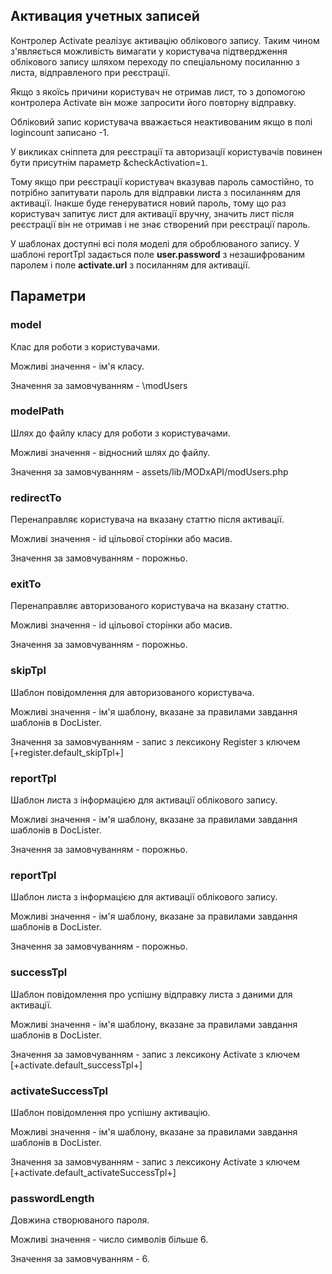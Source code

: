 ## Активация учетных записей

Контролер Activate реалізує активацію облікового запису. Таким чином з'являється можливість вимагати у користувача підтвердження облікового запису шляхом переходу по спеціальному посиланню з листа, відправленого при реєстрації.

Якщо з якоїсь причини користувач не отримав лист, то з допомогою контролера Activate він може запросити його повторну відправку.

Обліковий запис користувача вважається неактивованим якщо в полі logincount записано -1.

У викликах сніппета для реєстрації та авторизації користувачів повинен бути присутнім параметр &checkActivation=`1`.

Тому якщо при реєстрації користувач вказував пароль самостійно, то потрібно запитувати пароль для відправки листа з посиланням для активації. Інакше буде генеруватися новий пароль, тому що раз користувач запитує лист для активації вручну, значить лист після реєстрації він не отримав і не знає створений при реєстрації пароль.

У шаблонах доступні всі поля моделі для оброблюваного запису. У шаблоні reportTpl задається поле **user.password** з незашифрованим паролем і поле **activate.url** з посиланням для активації. 

## Параметри
### model
Клас для роботи з користувачами.

Можливі значення - ім'я класу.

Значення за замовчуванням - \modUsers

### modelPath
Шлях до файлу класу для роботи з користувачами.

Можливі значення - відносний шлях до файлу.

Значення за замовчуванням - assets/lib/MODxAPI/modUsers.php

### redirectTo
Перенаправляє користувача на вказану статтю після активації.

Можливі значення - id цільової сторінки або масив.

Значення за замовчуванням - порожньо.

### exitTo
Перенаправляє авторизованого користувача на вказану статтю.

Можливі значення - id цільової сторінки або масив.

Значення за замовчуванням - порожньо.

### skipTpl
Шаблон повідомлення для авторизованого користувача.

Можливі значення - ім'я шаблону, вказане за правилами завдання шаблонів в DocLister.

Значення за замовчуванням - запис з лексикону Register з ключем [+register.default_skipTpl+]

### reportTpl
Шаблон листа з інформацією для активації облікового запису.

Можливі значення - ім'я шаблону, вказане за правилами завдання шаблонів в DocLister.

Значення за замовчуванням - порожньо.

### reportTpl
Шаблон листа з інформацією для активації облікового запису.

Можливі значення - ім'я шаблону, вказане за правилами завдання шаблонів в DocLister.

Значення за замовчуванням - порожньо.

### successTpl
Шаблон повідомлення про успішну відправку листа з даними для активації.

Можливі значення - ім'я шаблону, вказане за правилами завдання шаблонів в DocLister.

Значення за замовчуванням - запис з лексикону Activate з ключем [+activate.default_successTpl+]

### activateSuccessTpl
Шаблон повідомлення про успішну активацію.

Можливі значення - ім'я шаблону, вказане за правилами завдання шаблонів в DocLister.

Значення за замовчуванням - запис з лексикону Activate з ключем [+activate.default_activateSuccessTpl+]

### passwordLength
Довжина створюваного пароля.

Можливі значення - число символів більше 6.

Значення за замовчуванням - 6.
